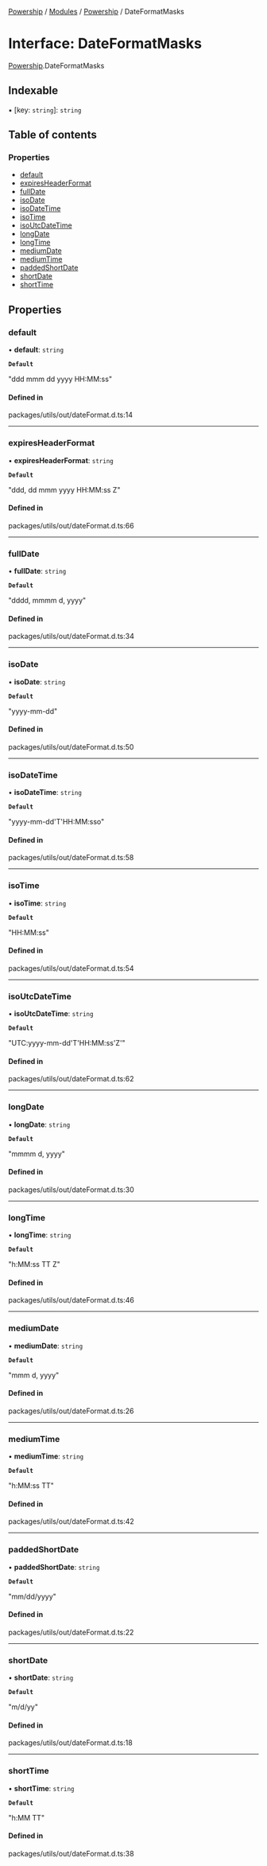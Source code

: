 [Powership](../README.md) / [Modules](../modules.md) / [Powership](../modules/Powership.md) / DateFormatMasks

# Interface: DateFormatMasks

[Powership](../modules/Powership.md).DateFormatMasks

## Indexable

▪ [key: `string`]: `string`

## Table of contents

### Properties

- [default](Powership.DateFormatMasks.md#default)
- [expiresHeaderFormat](Powership.DateFormatMasks.md#expiresheaderformat)
- [fullDate](Powership.DateFormatMasks.md#fulldate)
- [isoDate](Powership.DateFormatMasks.md#isodate)
- [isoDateTime](Powership.DateFormatMasks.md#isodatetime)
- [isoTime](Powership.DateFormatMasks.md#isotime)
- [isoUtcDateTime](Powership.DateFormatMasks.md#isoutcdatetime)
- [longDate](Powership.DateFormatMasks.md#longdate)
- [longTime](Powership.DateFormatMasks.md#longtime)
- [mediumDate](Powership.DateFormatMasks.md#mediumdate)
- [mediumTime](Powership.DateFormatMasks.md#mediumtime)
- [paddedShortDate](Powership.DateFormatMasks.md#paddedshortdate)
- [shortDate](Powership.DateFormatMasks.md#shortdate)
- [shortTime](Powership.DateFormatMasks.md#shorttime)

## Properties

### default

• **default**: `string`

**`Default`**

"ddd mmm dd yyyy HH:MM:ss"

#### Defined in

packages/utils/out/dateFormat.d.ts:14

___

### expiresHeaderFormat

• **expiresHeaderFormat**: `string`

**`Default`**

"ddd, dd mmm yyyy HH:MM:ss Z"

#### Defined in

packages/utils/out/dateFormat.d.ts:66

___

### fullDate

• **fullDate**: `string`

**`Default`**

"dddd, mmmm d, yyyy"

#### Defined in

packages/utils/out/dateFormat.d.ts:34

___

### isoDate

• **isoDate**: `string`

**`Default`**

"yyyy-mm-dd"

#### Defined in

packages/utils/out/dateFormat.d.ts:50

___

### isoDateTime

• **isoDateTime**: `string`

**`Default`**

"yyyy-mm-dd'T'HH:MM:sso"

#### Defined in

packages/utils/out/dateFormat.d.ts:58

___

### isoTime

• **isoTime**: `string`

**`Default`**

"HH:MM:ss"

#### Defined in

packages/utils/out/dateFormat.d.ts:54

___

### isoUtcDateTime

• **isoUtcDateTime**: `string`

**`Default`**

"UTC:yyyy-mm-dd'T'HH:MM:ss'Z'"

#### Defined in

packages/utils/out/dateFormat.d.ts:62

___

### longDate

• **longDate**: `string`

**`Default`**

"mmmm d, yyyy"

#### Defined in

packages/utils/out/dateFormat.d.ts:30

___

### longTime

• **longTime**: `string`

**`Default`**

"h:MM:ss TT Z"

#### Defined in

packages/utils/out/dateFormat.d.ts:46

___

### mediumDate

• **mediumDate**: `string`

**`Default`**

"mmm d, yyyy"

#### Defined in

packages/utils/out/dateFormat.d.ts:26

___

### mediumTime

• **mediumTime**: `string`

**`Default`**

"h:MM:ss TT"

#### Defined in

packages/utils/out/dateFormat.d.ts:42

___

### paddedShortDate

• **paddedShortDate**: `string`

**`Default`**

"mm/dd/yyyy"

#### Defined in

packages/utils/out/dateFormat.d.ts:22

___

### shortDate

• **shortDate**: `string`

**`Default`**

"m/d/yy"

#### Defined in

packages/utils/out/dateFormat.d.ts:18

___

### shortTime

• **shortTime**: `string`

**`Default`**

"h:MM TT"

#### Defined in

packages/utils/out/dateFormat.d.ts:38
